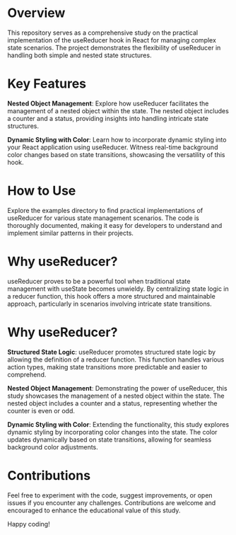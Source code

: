 # Overview

This repository serves as a comprehensive study on the practical implementation of the useReducer hook in React for managing complex state scenarios. The project demonstrates the flexibility of useReducer in handling both simple and nested state structures.


# Key Features

**Nested Object Management**: Explore how useReducer facilitates the management of a nested object within the state. The nested object includes a counter and a status, providing insights into handling intricate state structures.

**Dynamic Styling with Color**: Learn how to incorporate dynamic styling into your React application using useReducer. Witness real-time background color changes based on state transitions, showcasing the versatility of this hook.


# How to Use

Explore the examples directory to find practical implementations of useReducer for various state management scenarios. The code is thoroughly documented, making it easy for developers to understand and implement similar patterns in their projects.


# Why useReducer?

useReducer proves to be a powerful tool when traditional state management with useState becomes unwieldy. By centralizing state logic in a reducer function, this hook offers a more structured and maintainable approach, particularly in scenarios involving intricate state transitions.


# Why useReducer?

**Structured State Logic**: useReducer promotes structured state logic by allowing the definition of a reducer function. This function handles various action types, making state transitions more predictable and easier to comprehend.

**Nested Object Management**: Demonstrating the power of useReducer, this study showcases the management of a nested object within the state. The nested object includes a counter and a status, representing whether the counter is even or odd.

**Dynamic Styling with Color**: Extending the functionality, this study explores dynamic styling by incorporating color changes into the state. The color updates dynamically based on state transitions, allowing for seamless background color adjustments.


# Contributions

Feel free to experiment with the code, suggest improvements, or open issues if you encounter any challenges. Contributions are welcome and encouraged to enhance the educational value of this study.

Happy coding!
